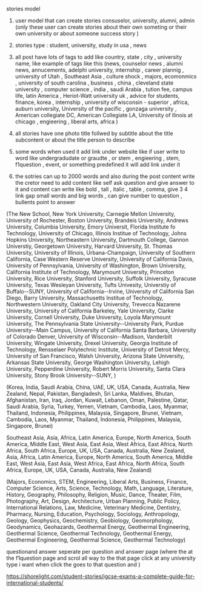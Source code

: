 stories model

1. user model that can create stories consuselor, university, alumni, admin (only these user can create stories about their own someting or their own university or about someone success story )

2. stories type : student, university, study in usa , news

3. all post have lots of tags to add like country, state , city , university name, like example of tags like this (news, counselor news , alumni news, annucements, adelphi university, internship , career plannig , university of Utah , Southeast Asia , culture shock , majors, ecomonmics , university of south carolina , business , china , cleveland state university , computer science , india , saudi Arabia , tution fee, campus life, latin America , Heriot-Watt university uk , advice for students, finance, korea , internship , university of wisconsin - superior , africa, auburn university, University of the pacific , gonzaga university , American collegiate DC, American Collegiate LA, University of llinois at chicago , engieering , liberal arts, africa )


4) all stories have one photo title follwed by subtitle about the title subcontent or about the title person to describe

5. some words when used it add link under website like if user write to word like undergradudate or graudte , or stem , engieering , stem, f1question , event, or something predefined it will add link under it

6. the sotries can up to 2000 words and also during the post content write the cretor need to add content like self ask question and give answer to it and content can write like bold , tall , italic , table , comma, give 3 4 link gap small words and big words , can give number to question , bullents point to answer


(The New School, New York University, Carnegie Mellon University, University of Rochester, Boston University, Brandeis University, Andrews University, Columbia University, Emory Universit, Florida Institute fo Technology, University of Chicago, Illinois Institue of Technology, Johns Hopkins University, Northeastern University, Dartmouth College, Gannon Universtiy, Georgetown University, Harvard University, St. Thomas University, University of Illinois, Urbana-Champaign, University of Southern California, Case Western Reserve University, University of California Davis, University of Pennsylvania, University of Washington, Brown University, California Institute of Technology, Marymount University, Princeton University, Rice University, Stanford University, Suffolk University, Syracuse University, Texas Wesleyan University, Tufts Univesity, Universtiy of Buffalo--SUNY, University of California--Irvine, University of California San Diego, Barry University, Massachusetts Institue of Technology, Northwestern University, Oakland City University, Trevecca Nazarene University, University of California Barkeley, Yale University, Clarke University, Cornell University, Duke University, Loyola Marymount University, The Pennsylvania State University--University Park, Purdue University--Main Campus, University of California Santa Barbara, University of Colorado Denver, University of Wisconsin--Madison, Vanderbilt University, Wingate University, Drexel University, Georgia Institute of Technology, Rensselaer Polytechnic Institute, University of Detroit Mercy, University of San Francisco, Walsh University, Arizona State University, Arkansas State University, George Washington University, Lehigh University, Pepperdine University, Robert Morris University, Santa Clara University, Stony Brook University--SUNY,
)


(Korea, India, Saudi Arabia, China, UAE, UK, USA, Canada, Australia, New Zealand, Nepal, Pakistan, Bangladesh, Sri Lanka, Maldives, Bhutan, Afghanistan, Iran, Iraq, Jordan, Kuwait, Lebanon, Oman, Palestine, Qatar, Saudi Arabia, Syria, Turkey, Yemen, Vietnam, Cambodia, Laos, Myanmar, Thailand, Indonesia, Philippines, Malaysia, Singapore, Brunei, Vietnam, Cambodia, Laos, Myanmar, Thailand, Indonesia, Philippines, Malaysia, Singapore, Brunei)

 Southeast Asia, Asia, Africa, Latin America, Europe, North America, South America, Middle East, West Asia, East Asia, West Africa, East Africa, North Africa, South Africa, Europe, UK, USA, Canada, Australia, New Zealand, Asia, Africa, Latin America, Europe, North America, South America, Middle East, West Asia, East Asia, West Africa, East Africa, North Africa, South Africa, Europe, UK, USA, Canada, Australia, New Zealand)




(Majors, Economics, STEM, Engineering, Liberal Arts, Business, Finance, Computer Science, Arts, Science, Technology, Math, Language, Literature, History, Geography, Philosophy, Religion, Music, Dance, Theater, Film, Photography, Art, Design, Architecture, Urban Planning, Public Policy, International Relations, Law, Medicine, Veterinary Medicine, Dentistry, Pharmacy, Nursing, Education, Psychology, Sociology, Anthropology, Geology, Geophysics, Geochemistry, Geobiology, Geomorphology, Geodynamics, Geohazards, Geothermal Energy, Geothermal Engineering, Geothermal Science, Geothermal Technology, Geothermal Energy, Geothermal Engineering, Geothermal Science, Geothermal Technology)




questionand answer seperate per question and answer page
(where the at the f1question page and scrol all way to the that page click at any university type i want when click the goes to that question and )



https://shorelight.com/student-stories/igcse-exams-a-complete-guide-for-international-students/